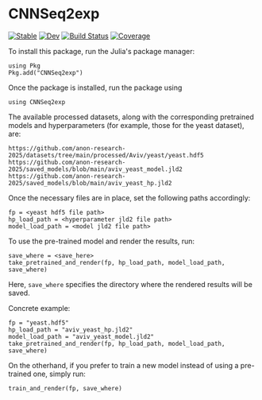 # CNNSeq2exp

[![Stable](https://img.shields.io/badge/docs-stable-blue.svg)](https://anon-research-2025.github.io/CNNSeq2exp.jl/stable/)
[![Dev](https://img.shields.io/badge/docs-dev-blue.svg)](https://anon-research-2025.github.io/CNNSeq2exp.jl/dev/)
[![Build Status](https://github.com/anon-research-2025/CNNSeq2exp.jl/actions/workflows/CI.yml/badge.svg?branch=main)](https://github.com/anon-research-2025/CNNSeq2exp.jl/actions/workflows/CI.yml?query=branch%3Amain)
[![Coverage](https://codecov.io/gh/anon-research-2025/CNNSeq2exp.jl/branch/main/graph/badge.svg)](https://codecov.io/gh/anon-research-2025/CNNSeq2exp.jl)


To install this package, run the Julia's package manager:
```
using Pkg
Pkg.add("CNNSeq2exp")
```

Once the package is installed, run the package using
```
using CNNSeq2exp
```


The available processed datasets, along with the corresponding pretrained
models and hyperparameters (for example, those for the yeast dataset), are:
```
https://github.com/anon-research-2025/datasets/tree/main/processed/Aviv/yeast/yeast.hdf5 
https://github.com/anon-research-2025/saved_models/blob/main/aviv_yeast_model.jld2
https://github.com/anon-research-2025/saved_models/blob/main/aviv_yeast_hp.jld2
```

Once the necessary files are in place, set the following paths accordingly:
```
fp = <yeast hdf5 file path>
hp_load_path = <hyperparameter jld2 file path>
model_load_path = <model jld2 file path>
```
To use the pre-trained model and render the results, run:
```
save_where = <save_here>
take_pretrained_and_render(fp, hp_load_path, model_load_path, save_where)
```
Here, `save_where` specifies the directory where the rendered results will be saved.

Concrete example:
```
fp = "yeast.hdf5"
hp_load_path = "aviv_yeast_hp.jld2"
model_load_path = "aviv_yeast_model.jld2"
take_pretrained_and_render(fp, hp_load_path, model_load_path, save_where)
```

On the otherhand, if you prefer to train a new model instead of using a pre-trained one, simply run:
```
train_and_render(fp, save_where)
```

